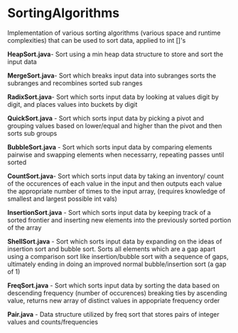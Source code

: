 # SortingAlgorithms
Implementation of various sorting algorithms (various space and runtime complexities) that can be used to sort data, applied to int []'s

**HeapSort.java**-    Sort using a min heap data structure to store and sort the input data

**MergeSort.java**-   Sort which breaks input data into subranges sorts the subranges and recombines sorted sub ranges

**RadixSort.java**-   Sort which sorts input data by looking at values digit by digit, and places values into buckets by digit

**QuickSort.java** -  Sort which sorts input data by picking a pivot and grouping values based on lower/equal and higher than the pivot and then sorts sub groups  

**BubbleSort.java** - Sort which sorts input data by comparing elements pairwise and swapping elements when necessarry, repeating passes until sorted

**CountSort.java**-   Sort which sorts input data by taking an inventory/ count of the occurences of each value in the input and then outputs each value the appropriate number of times to the input array, (requires knowledge of smallest and largest possible int vals)

**InsertionSort.java** - Sort which sorts input data by keeping track of a sorted frontier and inserting new elements into the previously sorted portion of the array

**ShellSort.java** - Sort which sorts input data by expanding on the ideas of insertion sort and bubble sort. Sorts all elements which are a gap apart using a comparison sort like insertion/bubble sort with a sequence of gaps, ultimately ending in doing an improved normal bubble/insertion sort (a gap of 1)

**FreqSort.java** - Sort which sorts input data by sorting the data based on descending frequency (number of occurences) breaking ties by ascending value, returns new array of distinct values in appopriate frequency order

**Pair.java** - Data structure utilized by freq sort that stores pairs of integer values and counts/frequencies
